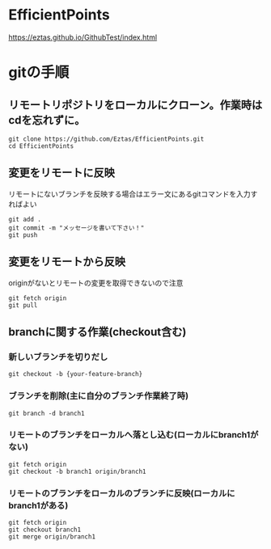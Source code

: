 # EfficientPoints

https://eztas.github.io/GithubTest/index.html

# gitの手順
## リモートリポジトリをローカルにクローン。作業時はcdを忘れずに。
```
git clone https://github.com/Eztas/EfficientPoints.git
cd EfficientPoints
```

## 変更をリモートに反映
リモートにないブランチを反映する場合はエラー文にあるgitコマンドを入力すればよい
```
git add .
git commit -m "メッセージを書いて下さい！"
git push
```

## 変更をリモートから反映
originがないとリモートの変更を取得できないので注意
```
git fetch origin
git pull
```

## branchに関する作業(checkout含む)

### 新しいブランチを切りだし

```
git checkout -b {your-feature-branch}
```

### ブランチを削除(主に自分のブランチ作業終了時)

```
git branch -d branch1
```

### リモートのブランチをローカルへ落とし込む(ローカルにbranch1がない)
```
git fetch origin
git checkout -b branch1 origin/branch1
```

### リモートのブランチをローカルのブランチに反映(ローカルにbranch1がある)
```
git fetch origin
git checkout branch1
git merge origin/branch1
```
